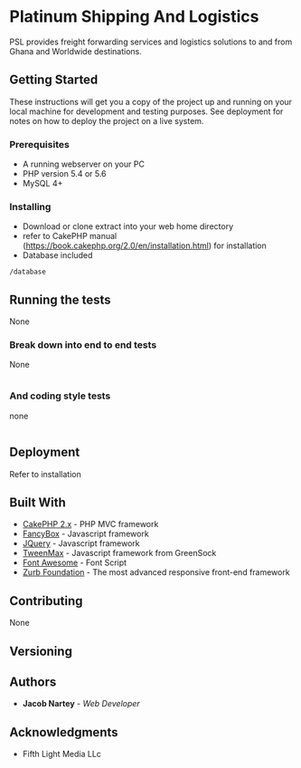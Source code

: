 # Platinum Shipping And Logistics

PSL provides freight forwarding services and logistics solutions to and from Ghana and Worldwide destinations.

## Getting Started

These instructions will get you a copy of the project up and running on your local machine for development and testing purposes. See deployment for notes on how to deploy the project on a live system.

### Prerequisites

* A running webserver on your PC 
* PHP version 5.4 or 5.6
* MySQL 4+

### Installing

* Download or clone extract into your web home directory 
* refer to CakePHP manual (https://book.cakephp.org/2.0/en/installation.html) for installation
* Database included

```
/database
```

## Running the tests

None

### Break down into end to end tests

None

```

```

### And coding style tests

none

```

```

## Deployment

Refer to installation

## Built With

* [CakePHP 2.x](https://www.cakephp.org) - PHP MVC framework
* [FancyBox](http://fancyapps.com/fancybox/) - Javascript framework
* [JQuery](https://jquery.com/) - Javascript framework
* [TweenMax](https://greensock.com/tweenmax) - Javascript framework from GreenSock
* [Font Awesome](https://greensock.com/tweenmax) - Font Script
* [Zurb Foundation](https://foundation.zurb.com/) - The most advanced responsive front-end framework

## Contributing

None

## Versioning

 

## Authors

* **Jacob Nartey** - *Web Developer*

## Acknowledgments

* Fifth Light Media LLc
